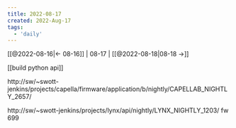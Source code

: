 ```yaml
---
title: 2022-08-17
created: 2022-Aug-17
tags:
  - 'daily'
---
```


[[@2022-08-16|<- 08-16]] | 08-17 | [[@2022-08-18|08-18 ->]]



[[build python api]]

http://sw/~swott-jenkins/projects/capella/firmware/application/b/nightly/CAPELLAB_NIGHTLY_2657/

http://sw/~swott-jenkins/projects/lynx/api/nightly/LYNX_NIGHTLY_1203/
fw 699